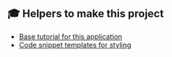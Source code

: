 

## 🎓 Helpers to make this project  

- [Base tutorial for this application](https://www.youtube.com/watch?v=G6D9cBaLViA&list=LL&index=2&t=183s)  
- [Code snippet templates for styling](https://offers.hubspot.com/coding-templates)